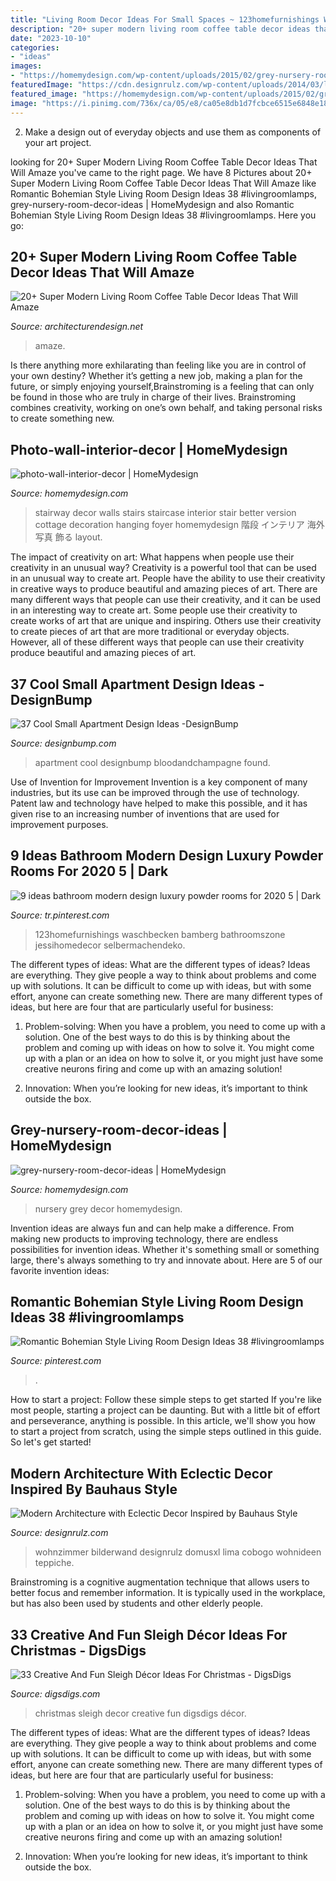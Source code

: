 ```yaml
---
title: "Living Room Decor Ideas For Small Spaces ~ 123homefurnishings Waschbecken Bamberg Bathroomszone Jessihomedecor Selbermachendeko"
description: "20+ super modern living room coffee table decor ideas that will amaze"
date: "2023-10-10"
categories:
- "ideas"
images:
- "https://homemydesign.com/wp-content/uploads/2015/02/grey-nursery-room-decor-ideas.jpg"
featuredImage: "https://cdn.designrulz.com/wp-content/uploads/2014/03/lima-designrulz-9.jpg"
featured_image: "https://homemydesign.com/wp-content/uploads/2015/02/grey-nursery-room-decor-ideas.jpg"
image: "https://i.pinimg.com/736x/ca/05/e8/ca05e8db1d7fcbce6515e6848e18c1dc.jpg"
---
```



2. Make a design out of everyday objects and use them as components of your art project.

	

		
looking for 20+ Super Modern Living Room Coffee Table Decor Ideas That Will Amaze you've came to the right page. We have 8 Pictures about 20+ Super Modern Living Room Coffee Table Decor Ideas That Will Amaze like Romantic Bohemian Style Living Room Design Ideas 38 #livingroomlamps, grey-nursery-room-decor-ideas | HomeMydesign and also Romantic Bohemian Style Living Room Design Ideas 38 #livingroomlamps. Here you go:
		
    
## 20+ Super Modern Living Room Coffee Table Decor Ideas That Will Amaze

<img loading=lazy src="https://cdn.architecturendesign.net/wp-content/uploads/2015/11/AD-08-best-coffee-table-decor-ideas.jpg" onerror="this.onerror=null;this.src='https://tse3.mm.bing.net/th?id=OIP.K7OhAxHTADx0yHzbMnSYjQHaLJ&amp;pid=15.1';" alt="20+ Super Modern Living Room Coffee Table Decor Ideas That Will Amaze">

_Source: architecturendesign.net_

>amaze. 

	

Is there anything more exhilarating than feeling like you are in control of your own destiny? Whether it’s getting a new job, making a plan for the future, or simply enjoying yourself,Brainstroming is a feeling that can only be found in those who are truly in charge of their lives. Brainstroming combines creativity, working on one’s own behalf, and taking personal risks to create something new.

    
## Photo-wall-interior-decor | HomeMydesign

<img loading=lazy src="https://homemydesign.com/wp-content/uploads/2014/04/photo-wall-interior-decor.jpg" onerror="this.onerror=null;this.src='https://tse1.mm.bing.net/th?id=OIP.IDmPS-BkPNbyFETX6qlfjAHaLT&amp;pid=15.1';" alt="photo-wall-interior-decor | HomeMydesign">

_Source: homemydesign.com_

>stairway decor walls stairs staircase interior stair better version cottage decoration hanging foyer homemydesign 階段 インテリア 海外 写真 飾る layout. 

	

The impact of creativity on art: What happens when people use their creativity in an unusual way?
Creativity is a powerful tool that can be used in an unusual way to create art. People have the ability to use their creativity in creative ways to produce beautiful and amazing pieces of art. There are many different ways that people can use their creativity, and it can be used in an interesting way to create art. Some people use their creativity to create works of art that are unique and inspiring. Others use their creativity to create pieces of art that are more traditional or everyday objects. However, all of these different ways that people can use their creativity produce beautiful and amazing pieces of art.

    
## 37 Cool Small Apartment Design Ideas -DesignBump

<img loading=lazy src="https://designbump.com/wp-content/uploads/2014/10/small-apartment-ideas-008.jpg" onerror="this.onerror=null;this.src='https://tse1.mm.bing.net/th?id=OIP.inETNKcscMEL2RRjxhpFDwHaKN&amp;pid=15.1';" alt="37 Cool Small Apartment Design Ideas -DesignBump">

_Source: designbump.com_

>apartment cool designbump bloodandchampagne found. 

	

Use of Invention for Improvement
Invention is a key component of many industries, but its use can be improved through the use of technology. Patent law and technology have helped to make this possible, and it has given rise to an increasing number of inventions that are used for improvement purposes.

    
## 9 Ideas Bathroom Modern Design Luxury Powder Rooms For 2020 5 | Dark

<img loading=lazy src="https://i.pinimg.com/736x/fb/c3/73/fbc3737d039441498158449287c0943e.jpg" onerror="this.onerror=null;this.src='https://tse3.mm.bing.net/th?id=OIP.QjP_FnYdk4DMBm0isBchYgHaLH&amp;pid=15.1';" alt="9 ideas bathroom modern design luxury powder rooms for 2020 5 | Dark">

_Source: tr.pinterest.com_

>123homefurnishings waschbecken bamberg bathroomszone jessihomedecor selbermachendeko. 

	

The different types of ideas: What are the different types of ideas?
Ideas are everything. They give people a way to think about problems and come up with solutions. It can be difficult to come up with ideas, but with some effort, anyone can create something new. There are many different types of ideas, but here are four that are particularly useful for business:
1. Problem-solving: When you have a problem, you need to come up with a solution. One of the best ways to do this is by thinking about the problem and coming up with ideas on how to solve it. You might come up with a plan or an idea on how to solve it, or you might just have some creative neurons firing and come up with an amazing solution!

2. Innovation: When you’re looking for new ideas, it’s important to think outside the box.

    
## Grey-nursery-room-decor-ideas | HomeMydesign

<img loading=lazy src="https://homemydesign.com/wp-content/uploads/2015/02/grey-nursery-room-decor-ideas.jpg" onerror="this.onerror=null;this.src='https://tse4.mm.bing.net/th?id=OIP.wAzMMN_ZUHiQO9qPK3bVaQHaLH&amp;pid=15.1';" alt="grey-nursery-room-decor-ideas | HomeMydesign">

_Source: homemydesign.com_

>nursery grey decor homemydesign. 

	

Invention ideas are always fun and can help make a difference. From making new products to improving technology, there are endless possibilities for invention ideas. Whether it's something small or something large, there's always something to try and innovate about. Here are 5 of our favorite invention ideas:

    
## Romantic Bohemian Style Living Room Design Ideas 38 #livingroomlamps

<img loading=lazy src="https://i.pinimg.com/736x/ca/05/e8/ca05e8db1d7fcbce6515e6848e18c1dc.jpg" onerror="this.onerror=null;this.src='https://tse1.mm.bing.net/th?id=OIP.Spx5gstD7LiYxeAVacwWHAHaKL&amp;pid=15.1';" alt="Romantic Bohemian Style Living Room Design Ideas 38 #livingroomlamps">

_Source: pinterest.com_

>. 

	

How to start a project: Follow these simple steps to get started
If you're like most people, starting a project can be daunting. But with a little bit of effort and perseverance, anything is possible. In this article, we'll show you how to start a project from scratch, using the simple steps outlined in this guide. So let's get started!

    
## Modern Architecture With Eclectic Decor Inspired By Bauhaus Style

<img loading=lazy src="https://cdn.designrulz.com/wp-content/uploads/2014/03/lima-designrulz-9.jpg" onerror="this.onerror=null;this.src='https://tse4.mm.bing.net/th?id=OIP.fYSV75TmIeIodK6QAL5w4gHaLH&amp;pid=15.1';" alt="Modern Architecture with Eclectic Decor Inspired by Bauhaus Style">

_Source: designrulz.com_

>wohnzimmer bilderwand designrulz domusxl lima cobogo wohnideen teppiche. 

	

Brainstroming is a cognitive augmentation technique that allows users to better focus and remember information. It is typically used in the workplace, but has also been used by students and other elderly people.

    
## 33 Creative And Fun Sleigh Décor Ideas For Christmas - DigsDigs

<img loading=lazy src="https://www.digsdigs.com/photos/fun-and-creative-sleigh-decor-ideas-for-christmas-19.jpg" onerror="this.onerror=null;this.src='https://tse3.mm.bing.net/th?id=OIP.MiTP-OAt5UseoLR5oRNFEAAAAA&amp;pid=15.1';" alt="33 Creative And Fun Sleigh Décor Ideas For Christmas - DigsDigs">

_Source: digsdigs.com_

>christmas sleigh decor creative fun digsdigs décor. 

	

The different types of ideas: What are the different types of ideas?
Ideas are everything. They give people a way to think about problems and come up with solutions. It can be difficult to come up with ideas, but with some effort, anyone can create something new. There are many different types of ideas, but here are four that are particularly useful for business:
1. Problem-solving: When you have a problem, you need to come up with a solution. One of the best ways to do this is by thinking about the problem and coming up with ideas on how to solve it. You might come up with a plan or an idea on how to solve it, or you might just have some creative neurons firing and come up with an amazing solution!

2. Innovation: When you’re looking for new ideas, it’s important to think outside the box.

